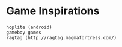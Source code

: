 # Game Inspirations

    hoplite (android)
    gameboy games
    ragtag (http://ragtag.magmafortress.com/)
